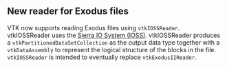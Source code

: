 ## New reader for Exodus files

VTK now supports reading Exodus files using `vtkIOSSReader`. vtkIOSSReader uses
the [Sierra IO System (IOSS)](http://gsjaardema.github.io/seacas/).
vtkIOSSReader produces a `vtkPartitionedDataSetCollection` as the output data
type together with a `vtkDataAssembly` to represent the logical structure of the
blocks in the file. `vtkIOSSReader` is intended to eventually replace
`vtkExodusIIReader`.
